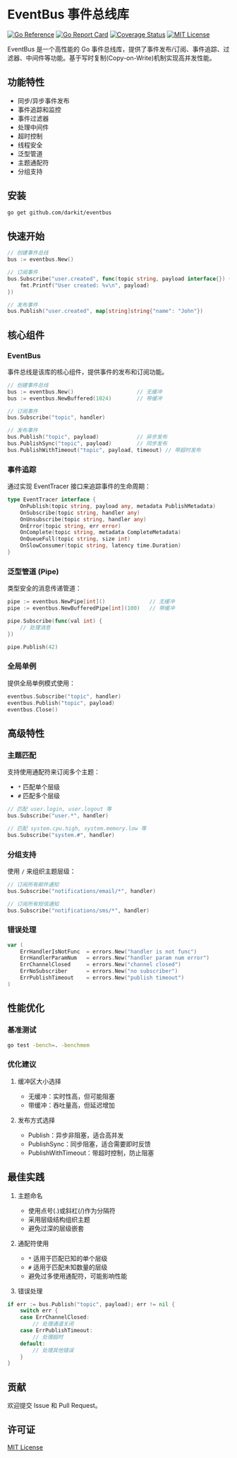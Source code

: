 # EventBus 事件总线库

[![Go Reference](https://pkg.go.dev/badge/github.com/darkit/eventbus.svg)](https://pkg.go.dev/github.com/darkit/eventbus)
[![Go Report Card](https://goreportcard.com/badge/github.com/darkit/eventbus)](https://goreportcard.com/report/github.com/darkit/eventbus)
[![Coverage Status](https://coveralls.io/repos/github/DarkiT/eventbus/badge.svg?branch=master)](https://coveralls.io/github/DarkiT/eventbus?branch=master)
[![MIT License](https://img.shields.io/badge/license-MIT-blue.svg)](LICENSE)

EventBus 是一个高性能的 Go 事件总线库，提供了事件发布/订阅、事件追踪、过滤器、中间件等功能。基于写时复制(Copy-on-Write)机制实现高并发性能。

## 功能特性
- 同步/异步事件发布
- 事件追踪和监控
- 事件过滤器
- 处理中间件
- 超时控制
- 线程安全
- 泛型管道
- 主题通配符
- 分组支持

## 安装
```bash
go get github.com/darkit/eventbus
```

## 快速开始
```go
// 创建事件总线
bus := eventbus.New()

// 订阅事件
bus.Subscribe("user.created", func(topic string, payload interface{}) {
    fmt.Printf("User created: %v\n", payload)
})

// 发布事件
bus.Publish("user.created", map[string]string{"name": "John"})
```

## 核心组件

### EventBus
事件总线是该库的核心组件，提供事件的发布和订阅功能。
```go
// 创建事件总线
bus := eventbus.New()                    // 无缓冲
bus := eventbus.NewBuffered(1024)        // 带缓冲

// 订阅事件
bus.Subscribe("topic", handler)

// 发布事件
bus.Publish("topic", payload)            // 异步发布
bus.PublishSync("topic", payload)        // 同步发布
bus.PublishWithTimeout("topic", payload, timeout) // 带超时发布
```

### 事件追踪
通过实现 EventTracer 接口来追踪事件的生命周期：
```go
type EventTracer interface {
    OnPublish(topic string, payload any, metadata PublishMetadata)
    OnSubscribe(topic string, handler any)
    OnUnsubscribe(topic string, handler any)
    OnError(topic string, err error)
    OnComplete(topic string, metadata CompleteMetadata)
    OnQueueFull(topic string, size int)
    OnSlowConsumer(topic string, latency time.Duration)
}
```

### 泛型管道 (Pipe)
类型安全的消息传递管道：
```go
pipe := eventbus.NewPipe[int]()              // 无缓冲
pipe := eventbus.NewBufferedPipe[int](100)   // 带缓冲

pipe.Subscribe(func(val int) {
    // 处理消息
})

pipe.Publish(42)
```

### 全局单例
提供全局单例模式使用：
```go
eventbus.Subscribe("topic", handler)
eventbus.Publish("topic", payload)
eventbus.Close()
```

## 高级特性

### 主题匹配
支持使用通配符来订阅多个主题：
- `*` 匹配单个层级
- `#` 匹配多个层级

```go
// 匹配 user.login, user.logout 等
bus.Subscribe("user.*", handler)

// 匹配 system.cpu.high, system.memory.low 等
bus.Subscribe("system.#", handler)
```

### 分组支持
使用 `/` 来组织主题层级：
```go
// 订阅所有邮件通知
bus.Subscribe("notifications/email/*", handler)

// 订阅所有短信通知
bus.Subscribe("notifications/sms/*", handler)
```

### 错误处理
```go
var (
    ErrHandlerIsNotFunc  = errors.New("handler is not func")
    ErrHandlerParamNum   = errors.New("handler param num error")
    ErrChannelClosed     = errors.New("channel closed")
    ErrNoSubscriber      = errors.New("no subscriber")
    ErrPublishTimeout    = errors.New("publish timeout")
)
```

## 性能优化

### 基准测试
```bash
go test -bench=. -benchmem
```

### 优化建议
1. 缓冲区大小选择
   - 无缓冲：实时性高，但可能阻塞
   - 带缓冲：吞吐量高，但延迟增加

2. 发布方式选择
   - Publish：异步非阻塞，适合高并发
   - PublishSync：同步阻塞，适合需要即时反馈
   - PublishWithTimeout：带超时控制，防止阻塞

## 最佳实践

1. 主题命名
   - 使用点号(.)或斜杠(/)作为分隔符
   - 采用层级结构组织主题
   - 避免过深的层级嵌套

2. 通配符使用
   - `*` 适用于匹配已知的单个层级
   - `#` 适用于匹配未知数量的层级
   - 避免过多使用通配符，可能影响性能

3. 错误处理
```go
if err := bus.Publish("topic", payload); err != nil {
    switch err {
    case ErrChannelClosed:
        // 处理通道关闭
    case ErrPublishTimeout:
        // 处理超时
    default:
        // 处理其他错误
    }
}
```

## 贡献
欢迎提交 Issue 和 Pull Request。

## 许可证
[MIT License](LICENSE)